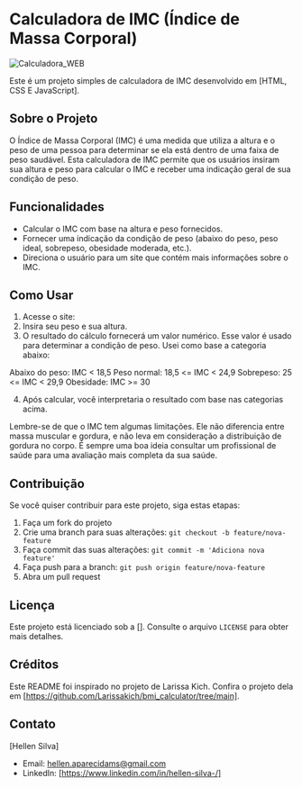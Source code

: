 
# Calculadora de IMC (Índice de Massa Corporal)

![Calculadora_WEB](https://github.com/hellen-moura/calculadora_IMC/assets/127620071/5b83affb-1d4c-4976-ba49-c6381a3f344e)


Este é um projeto simples de calculadora de IMC desenvolvido em [HTML, CSS E JavaScript].



## Sobre o Projeto

O Índice de Massa Corporal (IMC) é uma medida que utiliza a altura e o peso de uma pessoa para determinar se ela está dentro de uma faixa de peso saudável. Esta calculadora de IMC permite que os usuários insiram sua altura e peso para calcular o IMC e receber uma indicação geral de sua condição de peso.

## Funcionalidades

- Calcular o IMC com base na altura e peso fornecidos.
- Fornecer uma indicação da condição de peso (abaixo do peso, peso ideal, sobrepeso, obesidade moderada, etc.).
- Direciona o usuário para um site que contém mais informações sobre o IMC.

## Como Usar

1. Acesse o site: 
2. Insira seu peso e sua altura.
3. O resultado do cálculo fornecerá um valor numérico. Esse valor é usado para determinar a condição de peso. Usei como base a categoria abaixo:

Abaixo do peso: IMC < 18,5
Peso normal: 18,5 <= IMC < 24,9
Sobrepeso: 25 <= IMC < 29,9
Obesidade: IMC >= 30

4. Após calcular, você interpretaria o resultado com base nas categorias acima.

Lembre-se de que o IMC tem algumas limitações. Ele não diferencia entre massa muscular e gordura, e não leva em consideração a distribuição de gordura no corpo. É sempre uma boa ideia consultar um profissional de saúde para uma avaliação mais completa da sua saúde.

## Contribuição

Se você quiser contribuir para este projeto, siga estas etapas:

1. Faça um fork do projeto
2. Crie uma branch para suas alterações: `git checkout -b feature/nova-feature`
3. Faça commit das suas alterações: `git commit -m 'Adiciona nova feature'`
4. Faça push para a branch: `git push origin feature/nova-feature`
5. Abra um pull request

## Licença

Este projeto está licenciado sob a []. Consulte o arquivo `LICENSE` para obter mais detalhes.

## Créditos

Este README foi inspirado no projeto de Larissa Kich. Confira o projeto dela em [https://github.com/Larissakich/bmi_calculator/tree/main].
## Contato

[Hellen Silva]
- Email: hellen.aparecidams@gmail.com
- LinkedIn: [https://www.linkedin.com/in/hellen-silva-/]
